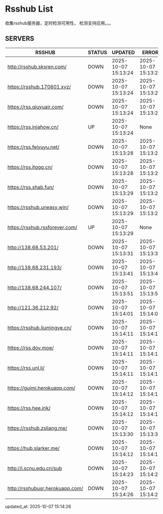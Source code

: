# Rsshub List

收集rsshub服务器，定时检测可用性， 检测支持应用。。。


## SERVERS

|  RSSHUB   | STATUS  | UPDATED  | ERROR  | TWITTER |  
|  ----  | ----  | ----  | ----  | ---- |  
| http://rsshub.sksren.com/ | DOWN | 2025-10-07 15:13:24 | 2025-10-07 15:13:24 |  
| https://rsshub.170601.xyz/ | DOWN | 2025-10-07 15:13:24 | 2025-10-07 15:13:24 |  
| https://rss.qiuyuair.com/ | DOWN | 2025-10-07 15:13:24 | 2025-10-07 15:13:24 |  
| https://rss.injahow.cn/ | UP | 2025-10-07 15:13:24 | None ||  
| https://rss.feiyuyu.net/ | DOWN | 2025-10-07 15:13:28 | 2025-10-07 15:13:28 |  
| https://rss.itggg.cn/ | DOWN | 2025-10-07 15:13:28 | 2025-10-07 15:13:28 |  
| https://rss.shab.fun/ | DOWN | 2025-10-07 15:13:29 | 2025-10-07 15:13:29 |  
| https://rsshub.uneasy.win/ | DOWN | 2025-10-07 15:13:29 | 2025-10-07 15:13:29 |  
| https://rsshub.rssforever.com/ | UP | 2025-10-07 15:13:29 | None ||  
| http://138.68.53.201/ | DOWN | 2025-10-07 15:13:31 | 2025-10-07 15:13:31 |  
| http://138.68.231.193/ | DOWN | 2025-10-07 15:13:41 | 2025-10-07 15:13:41 |  
| http://138.68.244.107/ | DOWN | 2025-10-07 15:13:51 | 2025-10-07 15:13:51 |  
| http://121.36.212.92/ | DOWN | 2025-10-07 15:14:01 | 2025-10-07 15:14:01 |  
| https://rsshub.liumingye.cn/ | DOWN | 2025-10-07 15:14:11 | 2025-10-07 15:14:11 |  
| https://rss.dov.moe/ | DOWN | 2025-10-07 15:14:11 | 2025-10-07 15:14:11 |  
| https://rss.unl.li/ | DOWN | 2025-10-07 15:14:11 | 2025-10-07 15:14:11 |  
| https://guimi.herokuapp.com/ | DOWN | 2025-10-07 15:14:12 | 2025-10-07 15:14:12 |  
| https://rss.hee.ink/ | DOWN | 2025-10-07 15:14:12 | 2025-10-07 15:14:12 |  
| https://rsshub.zsliang.me/ | DOWN | 2025-10-07 15:13:30 | 2025-10-07 15:13:30 |  
| https://hub.slarker.me/ | DOWN | 2025-10-07 15:14:12 | 2025-10-07 15:14:12 |  
| http://i.scnu.edu.cn/sub | DOWN | 2025-10-07 15:14:23 | 2025-10-07 15:14:23 |  
| http://rsshubusr.herokuapp.com/ | DOWN | 2025-10-07 15:14:26 | 2025-10-07 15:14:26 |  
  

updated_at: 2025-10-07 15:14:26  
